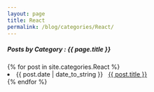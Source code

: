 ```yaml
---
layout: page
title: React
permalink: /blog/categories/React/
---
```


<h5> Posts by Category : {{ page.title }} </h5>

<div class="card">
{% for post in site.categories.React %}
 <li class="category-posts"><span>{{ post.date | date_to_string }}</span> &nbsp; <a href="{{ post.url }}">{{ post.title }}</a></li>
{% endfor %}
</div>
